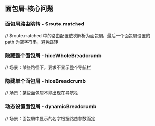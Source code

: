 ## 面包屑-核心问题

### 面包屑路由跳转 - $route.matched
// $route.matched 中的路由配置依次解析为面包屑，最后一个面包屑设置的 path 为空字符串，避免跳转

### 隐藏整个面包屑 - hideWholeBreadcrumb
// 场景：某些路径下，要求不显示整个导航栏

### 隐藏单个面包屑 - hideBreadcrumb
// 场景：某些面包屑不能出现在导航栏

### 动态设置面包屑 - dynamicBreadcrumb
// 场景：面包屑中显示的名字根据路由参数而定